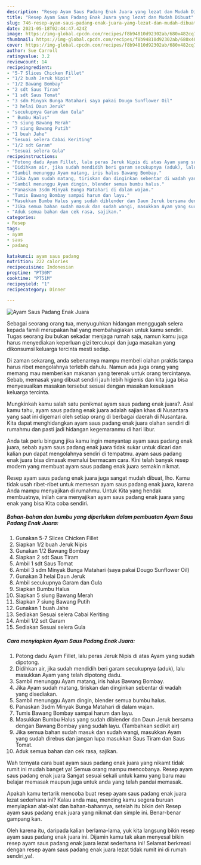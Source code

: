 ```yaml
---
description: "Resep Ayam Saus Padang Enak Juara yang lezat dan Mudah Dibuat"
title: "Resep Ayam Saus Padang Enak Juara yang lezat dan Mudah Dibuat"
slug: 746-resep-ayam-saus-padang-enak-juara-yang-lezat-dan-mudah-dibuat
date: 2021-05-18T02:44:47.424Z
image: https://img-global.cpcdn.com/recipes/f8b94810d92302ab/680x482cq70/ayam-saus-padang-enak-juara-foto-resep-utama.jpg
thumbnail: https://img-global.cpcdn.com/recipes/f8b94810d92302ab/680x482cq70/ayam-saus-padang-enak-juara-foto-resep-utama.jpg
cover: https://img-global.cpcdn.com/recipes/f8b94810d92302ab/680x482cq70/ayam-saus-padang-enak-juara-foto-resep-utama.jpg
author: Sue Carroll
ratingvalue: 3.2
reviewcount: 14
recipeingredient:
- "5-7 Slices Chicken Fillet"
- "1/2 buah Jeruk Nipis"
- "1/2 Bawang Bombay"
- "2 sdt Saus Tiram"
- "1 sdt Saus Tomat"
- "3 sdm Minyak Bunga Matahari saya pakai Dougo Sunflower Oil"
- "3 helai Daun Jeruk"
- "secukupnya Garam dan Gula"
- " Bumbu Halus"
- "5 siung Bawang Merah"
- "7 siung Bawang Putih"
- "1 buah Jahe"
- "Sesuai selera Cabai Keriting"
- "1/2 sdt Garam"
- "Sesuai selera Gula"
recipeinstructions:
- "Potong dadu Ayam Fillet, lalu peras Jeruk Nipis di atas Ayam yang sudah dipotong."
- "Didihkan air, jika sudah mendidih beri garam secukupnya (aduk), lalu masukkan Ayam yang telah dipotong dadu."
- "Sambil menunggu Ayam matang, iris halus Bawang Bombay."
- "Jika Ayam sudah matang, tiriskan dan dinginkan sebentar di wadah yang disediakan."
- "Sambil menunggu Ayam dingin, blender semua bumbu halus."
- "Panaskan 3sdm Minyak Bunga Matahari di dalam wajan."
- "Tumis Bawang Bombay sampai harum dan layu."
- "Masukkan Bumbu Halus yang sudah diblender dan Daun Jeruk bersama dengan Bawang Bombay yang sudah layu. (Tambahkan sedikit air)"
- "Jika semua bahan sudah masuk dan sudah wangi, masukkan Ayam yang sudah direbus dan jangan lupa masukkan Saus Tiram dan Saus Tomat."
- "Aduk semua bahan dan cek rasa, sajikan."
categories:
- Resep
tags:
- ayam
- saus
- padang

katakunci: ayam saus padang 
nutrition: 222 calories
recipecuisine: Indonesian
preptime: "PT30M"
cooktime: "PT51M"
recipeyield: "1"
recipecategory: Dinner

---
```



![Ayam Saus Padang Enak Juara](https://img-global.cpcdn.com/recipes/f8b94810d92302ab/680x482cq70/ayam-saus-padang-enak-juara-foto-resep-utama.jpg)

Sebagai seorang orang tua, menyuguhkan hidangan menggugah selera kepada famili merupakan hal yang membahagiakan untuk kamu sendiri. Tugas seorang ibu bukan sekadar menjaga rumah saja, namun kamu juga harus menyediakan keperluan gizi tercukupi dan juga masakan yang dikonsumsi keluarga tercinta mesti sedap.

Di zaman  sekarang, anda sebenarnya mampu membeli olahan praktis tanpa harus ribet mengolahnya terlebih dahulu. Namun ada juga orang yang memang mau memberikan makanan yang terenak untuk orang tercintanya. Sebab, memasak yang dibuat sendiri jauh lebih higienis dan kita juga bisa menyesuaikan masakan tersebut sesuai dengan masakan kesukaan keluarga tercinta. 



Mungkinkah kamu salah satu penikmat ayam saus padang enak juara?. Asal kamu tahu, ayam saus padang enak juara adalah sajian khas di Nusantara yang saat ini digemari oleh setiap orang di berbagai daerah di Nusantara. Kita dapat menghidangkan ayam saus padang enak juara olahan sendiri di rumahmu dan pasti jadi hidangan kegemaranmu di hari libur.

Anda tak perlu bingung jika kamu ingin menyantap ayam saus padang enak juara, sebab ayam saus padang enak juara tidak sukar untuk dicari dan kalian pun dapat mengolahnya sendiri di tempatmu. ayam saus padang enak juara bisa dimasak memalui bermacam cara. Kini telah banyak resep modern yang membuat ayam saus padang enak juara semakin nikmat.

Resep ayam saus padang enak juara juga sangat mudah dibuat, lho. Kamu tidak usah ribet-ribet untuk memesan ayam saus padang enak juara, karena Anda mampu menyajikan di rumahmu. Untuk Kita yang hendak membuatnya, inilah cara menyajikan ayam saus padang enak juara yang enak yang bisa Kita coba sendiri.

<!--inarticleads1-->

##### Bahan-bahan dan bumbu yang diperlukan dalam pembuatan Ayam Saus Padang Enak Juara:

1. Gunakan 5-7 Slices Chicken Fillet
1. Siapkan 1/2 buah Jeruk Nipis
1. Gunakan 1/2 Bawang Bombay
1. Siapkan 2 sdt Saus Tiram
1. Ambil 1 sdt Saus Tomat
1. Ambil 3 sdm Minyak Bunga Matahari (saya pakai Dougo Sunflower Oil)
1. Gunakan 3 helai Daun Jeruk
1. Ambil secukupnya Garam dan Gula
1. Siapkan  Bumbu Halus
1. Siapkan 5 siung Bawang Merah
1. Siapkan 7 siung Bawang Putih
1. Gunakan 1 buah Jahe
1. Sediakan Sesuai selera Cabai Keriting
1. Ambil 1/2 sdt Garam
1. Sediakan Sesuai selera Gula




<!--inarticleads2-->

##### Cara menyiapkan Ayam Saus Padang Enak Juara:

1. Potong dadu Ayam Fillet, lalu peras Jeruk Nipis di atas Ayam yang sudah dipotong.
1. Didihkan air, jika sudah mendidih beri garam secukupnya (aduk), lalu masukkan Ayam yang telah dipotong dadu.
1. Sambil menunggu Ayam matang, iris halus Bawang Bombay.
1. Jika Ayam sudah matang, tiriskan dan dinginkan sebentar di wadah yang disediakan.
1. Sambil menunggu Ayam dingin, blender semua bumbu halus.
1. Panaskan 3sdm Minyak Bunga Matahari di dalam wajan.
1. Tumis Bawang Bombay sampai harum dan layu.
1. Masukkan Bumbu Halus yang sudah diblender dan Daun Jeruk bersama dengan Bawang Bombay yang sudah layu. (Tambahkan sedikit air)
1. Jika semua bahan sudah masuk dan sudah wangi, masukkan Ayam yang sudah direbus dan jangan lupa masukkan Saus Tiram dan Saus Tomat.
1. Aduk semua bahan dan cek rasa, sajikan.




Wah ternyata cara buat ayam saus padang enak juara yang nikamt tidak rumit ini mudah banget ya! Semua orang mampu mencobanya. Resep ayam saus padang enak juara Sangat sesuai sekali untuk kamu yang baru mau belajar memasak maupun juga untuk anda yang telah pandai memasak.

Apakah kamu tertarik mencoba buat resep ayam saus padang enak juara lezat sederhana ini? Kalau anda mau, mending kamu segera buruan menyiapkan alat-alat dan bahan-bahannya, setelah itu bikin deh Resep ayam saus padang enak juara yang nikmat dan simple ini. Benar-benar gampang kan. 

Oleh karena itu, daripada kalian berlama-lama, yuk kita langsung bikin resep ayam saus padang enak juara ini. Dijamin kamu tak akan menyesal bikin resep ayam saus padang enak juara lezat sederhana ini! Selamat berkreasi dengan resep ayam saus padang enak juara lezat tidak rumit ini di rumah sendiri,ya!.

